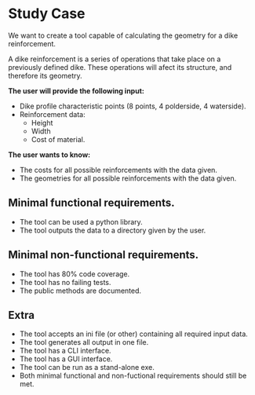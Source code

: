 # Study Case
We want to create a tool capable of calculating the geometry for a dike reinforcement. 

A dike reinforcement is a series of operations that take place on a previously defined dike. These operations will afect its structure, and therefore its geometry.

__The user will provide the following input:__

- Dike profile characteristic points (8 points, 4 polderside, 4 waterside).
- Reinforcement data:
    - Height
    - Width
    - Cost of material.

__The user wants to know:__

- The costs for all possible reinforcements with the data given.
- The geometries for all possible reinforcements with the data given.

## Minimal functional requirements.
- The tool can be used a python library.
- The tool outputs the data to a directory given by the user.

## Minimal non-functional requirements.
- The tool has 80% code coverage.
- The tool has no failing tests.
- The public methods are documented.

## Extra
- The tool accepts an ini file (or other) containing all required input data.
- The tool generates all output in one file.
- The tool has a CLI interface.
- The tool has a GUI interface.
- The tool can be run as a stand-alone exe.
- Both minimal functional and non-fuctional requirements should still be met.